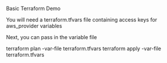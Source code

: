 Basic Terraform Demo

You will need a terraform.tfvars file containing access keys for aws_provider variables

Next, you can pass in the variable file

terraform plan -var-file terraform.tfvars
terraform apply -var-file terraform.tfvars

